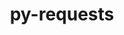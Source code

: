 ---
title: "py-requests"
layout: cache
categories: [package, develop]
meta: {"versions": ["2.28.1", "2.28.2"], "compilers": ["gcc@=11.1.0", "gcc@=11.3.0", "gcc@=7.3.1"], "oss": ["amzn2", "ubuntu20.04", "ubuntu22.04"], "platforms": ["linux"], "targets": ["aarch64", "ivybridge", "neoverse_n1", "ppc64le", "x86_64_v3"], "stacks": ["aws-isc", "aws-isc-aarch64", "data-vis-sdk", "e4s", "e4s-power", "ml-linux-x86_64-cpu", "ml-linux-x86_64-cuda", "ml-linux-x86_64-rocm"], "num_specs": 37, "num_specs_by_stack": {"aws-isc-aarch64": 2, "aws-isc": 1, "e4s-power": 6, "e4s": 5, "data-vis-sdk": 6, "ml-linux-x86_64-cuda": 6, "ml-linux-x86_64-rocm": 6, "ml-linux-x86_64-cpu": 6}}
spec_details: [{"hash": "bqnc2f5sx37u5uknkgel234pvr6s36ck", "compiler": "gcc@=7.3.1", "versions": ["2.28.2"], "os": "amzn2", "platform": "linux", "target": "aarch64", "variants": ["build_system=python_pip", "~socks"], "stacks": ["aws-isc-aarch64"], "size": "-", "tarball": "https://binaries.spack.io/develop/build_cache/linux-amzn2-aarch64/gcc-7.3.1/py-requests-2.28.2/linux-amzn2-aarch64-gcc-7.3.1-py-requests-2.28.2-bqnc2f5sx37u5uknkgel234pvr6s36ck.spack"}, {"hash": "ofou2b7bqi3nnq36z7latxujhteye36o", "compiler": "gcc@=7.3.1", "versions": ["2.28.1"], "os": "amzn2", "platform": "linux", "target": "ivybridge", "variants": ["build_system=python_pip", "~socks"], "stacks": [], "size": "-", "tarball": "https://binaries.spack.io/develop/build_cache/linux-amzn2-ivybridge/gcc-7.3.1/py-requests-2.28.1/linux-amzn2-ivybridge-gcc-7.3.1-py-requests-2.28.1-ofou2b7bqi3nnq36z7latxujhteye36o.spack"}, {"hash": "h75on5vu7wzy7lyorkfrffe2f7mffwdz", "compiler": "gcc@=7.3.1", "versions": ["2.28.1"], "os": "amzn2", "platform": "linux", "target": "ivybridge", "variants": ["build_system=python_pip", "~socks"], "stacks": [], "size": "-", "tarball": "https://binaries.spack.io/develop/build_cache/linux-amzn2-ivybridge/gcc-7.3.1/py-requests-2.28.1/linux-amzn2-ivybridge-gcc-7.3.1-py-requests-2.28.1-h75on5vu7wzy7lyorkfrffe2f7mffwdz.spack"}, {"hash": "32wr5m4mrdvbxs32ahlkwa4ivtwuhntr", "compiler": "gcc@=7.3.1", "versions": ["2.28.1"], "os": "amzn2", "platform": "linux", "target": "ivybridge", "variants": ["build_system=python_pip", "~socks"], "stacks": [], "size": "-", "tarball": "https://binaries.spack.io/develop/build_cache/linux-amzn2-ivybridge/gcc-7.3.1/py-requests-2.28.1/linux-amzn2-ivybridge-gcc-7.3.1-py-requests-2.28.1-32wr5m4mrdvbxs32ahlkwa4ivtwuhntr.spack"}, {"hash": "tkoytjn5jidlnyfnvrjlwkzasds2lani", "compiler": "gcc@=7.3.1", "versions": ["2.28.1"], "os": "amzn2", "platform": "linux", "target": "ivybridge", "variants": ["build_system=python_pip", "~socks"], "stacks": [], "size": "-", "tarball": "https://binaries.spack.io/develop/build_cache/linux-amzn2-ivybridge/gcc-7.3.1/py-requests-2.28.1/linux-amzn2-ivybridge-gcc-7.3.1-py-requests-2.28.1-tkoytjn5jidlnyfnvrjlwkzasds2lani.spack"}, {"hash": "etnpckp3i3agduk4ifwcdcatcsl7zc76", "compiler": "gcc@=7.3.1", "versions": ["2.28.1"], "os": "amzn2", "platform": "linux", "target": "ivybridge", "variants": ["build_system=python_pip", "~socks"], "stacks": [], "size": "-", "tarball": "https://binaries.spack.io/develop/build_cache/linux-amzn2-ivybridge/gcc-7.3.1/py-requests-2.28.1/linux-amzn2-ivybridge-gcc-7.3.1-py-requests-2.28.1-etnpckp3i3agduk4ifwcdcatcsl7zc76.spack"}, {"hash": "5vij7yfrcfdtucjy5v2l6u5joe3k575d", "compiler": "gcc@=7.3.1", "versions": ["2.28.2"], "os": "amzn2", "platform": "linux", "target": "neoverse_n1", "variants": ["build_system=python_pip", "~socks"], "stacks": ["aws-isc-aarch64"], "size": "-", "tarball": "https://binaries.spack.io/develop/build_cache/linux-amzn2-neoverse_n1/gcc-7.3.1/py-requests-2.28.2/linux-amzn2-neoverse_n1-gcc-7.3.1-py-requests-2.28.2-5vij7yfrcfdtucjy5v2l6u5joe3k575d.spack"}, {"hash": "ivk4lxjbj6hdh2zazqyq2af3rfs45s6m", "compiler": "gcc@=7.3.1", "versions": ["2.28.1"], "os": "amzn2", "platform": "linux", "target": "x86_64_v3", "variants": ["build_system=python_pip", "~socks"], "stacks": [], "size": "-", "tarball": "https://binaries.spack.io/develop/build_cache/linux-amzn2-x86_64_v3/gcc-7.3.1/py-requests-2.28.1/linux-amzn2-x86_64_v3-gcc-7.3.1-py-requests-2.28.1-ivk4lxjbj6hdh2zazqyq2af3rfs45s6m.spack"}, {"hash": "pytldzbyl67akh442dtxt5bvovnazopw", "compiler": "gcc@=7.3.1", "versions": ["2.28.1"], "os": "amzn2", "platform": "linux", "target": "x86_64_v3", "variants": ["~socks"], "stacks": [], "size": "-", "tarball": "https://binaries.spack.io/develop/build_cache/linux-amzn2-x86_64_v3/gcc-7.3.1/py-requests-2.28.1/linux-amzn2-x86_64_v3-gcc-7.3.1-py-requests-2.28.1-pytldzbyl67akh442dtxt5bvovnazopw.spack"}, {"hash": "bbtiwvxuwjezfum2kjuehx4evzdfdpei", "compiler": "gcc@=7.3.1", "versions": ["2.28.1"], "os": "amzn2", "platform": "linux", "target": "x86_64_v3", "variants": ["~socks"], "stacks": [], "size": "-", "tarball": "https://binaries.spack.io/develop/build_cache/linux-amzn2-x86_64_v3/gcc-7.3.1/py-requests-2.28.1/linux-amzn2-x86_64_v3-gcc-7.3.1-py-requests-2.28.1-bbtiwvxuwjezfum2kjuehx4evzdfdpei.spack"}, {"hash": "avve5yaehcumtyaifpguy6af74lcceov", "compiler": "gcc@=7.3.1", "versions": ["2.28.1"], "os": "amzn2", "platform": "linux", "target": "x86_64_v3", "variants": ["build_system=python_pip", "~socks"], "stacks": [], "size": "-", "tarball": "https://binaries.spack.io/develop/build_cache/linux-amzn2-x86_64_v3/gcc-7.3.1/py-requests-2.28.1/linux-amzn2-x86_64_v3-gcc-7.3.1-py-requests-2.28.1-avve5yaehcumtyaifpguy6af74lcceov.spack"}, {"hash": "ajhee3c6sgv4nqdrjvxjdmrao6xkq5iz", "compiler": "gcc@=7.3.1", "versions": ["2.28.1"], "os": "amzn2", "platform": "linux", "target": "x86_64_v3", "variants": ["build_system=python_pip", "~socks"], "stacks": [], "size": "-", "tarball": "https://binaries.spack.io/develop/build_cache/linux-amzn2-x86_64_v3/gcc-7.3.1/py-requests-2.28.1/linux-amzn2-x86_64_v3-gcc-7.3.1-py-requests-2.28.1-ajhee3c6sgv4nqdrjvxjdmrao6xkq5iz.spack"}, {"hash": "s5yt5s47e3zvdbkz5ywvboduu2sbohfk", "compiler": "gcc@=7.3.1", "versions": ["2.28.2"], "os": "amzn2", "platform": "linux", "target": "x86_64_v3", "variants": ["build_system=python_pip", "~socks"], "stacks": ["aws-isc"], "size": "-", "tarball": "https://binaries.spack.io/develop/build_cache/linux-amzn2-x86_64_v3/gcc-7.3.1/py-requests-2.28.2/linux-amzn2-x86_64_v3-gcc-7.3.1-py-requests-2.28.2-s5yt5s47e3zvdbkz5ywvboduu2sbohfk.spack"}, {"hash": "p6dy52n7zuxrswapbkqxqzjevnyrjlec", "compiler": "gcc@=7.3.1", "versions": ["2.28.1"], "os": "amzn2", "platform": "linux", "target": "x86_64_v3", "variants": ["build_system=python_pip", "~socks"], "stacks": [], "size": "-", "tarball": "https://binaries.spack.io/develop/build_cache/linux-amzn2-x86_64_v3/gcc-7.3.1/py-requests-2.28.1/linux-amzn2-x86_64_v3-gcc-7.3.1-py-requests-2.28.1-p6dy52n7zuxrswapbkqxqzjevnyrjlec.spack"}, {"hash": "j5i3rybtqyo5zux6sezon57s2rilzwe3", "compiler": "gcc@=11.1.0", "versions": ["2.28.2"], "os": "ubuntu20.04", "platform": "linux", "target": "ppc64le", "variants": ["build_system=python_pip", "~socks"], "stacks": ["e4s-power"], "size": "-", "tarball": "https://binaries.spack.io/develop/build_cache/linux-ubuntu20.04-ppc64le/gcc-11.1.0/py-requests-2.28.2/linux-ubuntu20.04-ppc64le-gcc-11.1.0-py-requests-2.28.2-j5i3rybtqyo5zux6sezon57s2rilzwe3.spack"}, {"hash": "uoin4dviupc27k2wtrcw22tvety6qdbo", "compiler": "gcc@=11.1.0", "versions": ["2.28.2"], "os": "ubuntu20.04", "platform": "linux", "target": "ppc64le", "variants": ["build_system=python_pip", "~socks"], "stacks": ["e4s-power"], "size": "-", "tarball": "https://binaries.spack.io/develop/build_cache/linux-ubuntu20.04-ppc64le/gcc-11.1.0/py-requests-2.28.2/linux-ubuntu20.04-ppc64le-gcc-11.1.0-py-requests-2.28.2-uoin4dviupc27k2wtrcw22tvety6qdbo.spack"}, {"hash": "5k6d6kchg24mzlah54bhnpxoa4z6aolm", "compiler": "gcc@=11.1.0", "versions": ["2.28.2"], "os": "ubuntu20.04", "platform": "linux", "target": "ppc64le", "variants": ["build_system=python_pip", "~socks"], "stacks": ["e4s-power"], "size": "-", "tarball": "https://binaries.spack.io/develop/build_cache/linux-ubuntu20.04-ppc64le/gcc-11.1.0/py-requests-2.28.2/linux-ubuntu20.04-ppc64le-gcc-11.1.0-py-requests-2.28.2-5k6d6kchg24mzlah54bhnpxoa4z6aolm.spack"}, {"hash": "mbicc2dyu25f5chgnxtvgffmsrci6ln4", "compiler": "gcc@=11.1.0", "versions": ["2.28.2"], "os": "ubuntu20.04", "platform": "linux", "target": "ppc64le", "variants": ["build_system=python_pip", "~socks"], "stacks": ["e4s-power"], "size": "-", "tarball": "https://binaries.spack.io/develop/build_cache/linux-ubuntu20.04-ppc64le/gcc-11.1.0/py-requests-2.28.2/linux-ubuntu20.04-ppc64le-gcc-11.1.0-py-requests-2.28.2-mbicc2dyu25f5chgnxtvgffmsrci6ln4.spack"}, {"hash": "bbmgi5v4b74aocnsag53m4ykk6qwjopr", "compiler": "gcc@=11.1.0", "versions": ["2.28.2"], "os": "ubuntu20.04", "platform": "linux", "target": "ppc64le", "variants": ["build_system=python_pip", "~socks"], "stacks": ["e4s-power"], "size": "-", "tarball": "https://binaries.spack.io/develop/build_cache/linux-ubuntu20.04-ppc64le/gcc-11.1.0/py-requests-2.28.2/linux-ubuntu20.04-ppc64le-gcc-11.1.0-py-requests-2.28.2-bbmgi5v4b74aocnsag53m4ykk6qwjopr.spack"}, {"hash": "hagbjj7zbru5nuwq7v7ffgqfwzb5kljr", "compiler": "gcc@=11.1.0", "versions": ["2.28.2"], "os": "ubuntu20.04", "platform": "linux", "target": "ppc64le", "variants": ["build_system=python_pip", "~socks"], "stacks": ["e4s-power"], "size": "-", "tarball": "https://binaries.spack.io/develop/build_cache/linux-ubuntu20.04-ppc64le/gcc-11.1.0/py-requests-2.28.2/linux-ubuntu20.04-ppc64le-gcc-11.1.0-py-requests-2.28.2-hagbjj7zbru5nuwq7v7ffgqfwzb5kljr.spack"}, {"hash": "2w5niv5cve3maqjwwyll62r2pk3b43za", "compiler": "gcc@=11.1.0", "versions": ["2.28.2"], "os": "ubuntu20.04", "platform": "linux", "target": "x86_64_v3", "variants": ["build_system=python_pip", "~socks"], "stacks": ["e4s"], "size": "-", "tarball": "https://binaries.spack.io/develop/build_cache/linux-ubuntu20.04-x86_64_v3/gcc-11.1.0/py-requests-2.28.2/linux-ubuntu20.04-x86_64_v3-gcc-11.1.0-py-requests-2.28.2-2w5niv5cve3maqjwwyll62r2pk3b43za.spack"}, {"hash": "ksqbaikemnig44x5u3z7ng3m4hy4vnl2", "compiler": "gcc@=11.1.0", "versions": ["2.28.2"], "os": "ubuntu20.04", "platform": "linux", "target": "x86_64_v3", "variants": ["build_system=python_pip", "~socks"], "stacks": ["data-vis-sdk"], "size": "-", "tarball": "https://binaries.spack.io/develop/build_cache/linux-ubuntu20.04-x86_64_v3/gcc-11.1.0/py-requests-2.28.2/linux-ubuntu20.04-x86_64_v3-gcc-11.1.0-py-requests-2.28.2-ksqbaikemnig44x5u3z7ng3m4hy4vnl2.spack"}, {"hash": "pgc2g5dznpozdgkrb7yff6emlau422ma", "compiler": "gcc@=11.1.0", "versions": ["2.28.2"], "os": "ubuntu20.04", "platform": "linux", "target": "x86_64_v3", "variants": ["build_system=python_pip", "~socks"], "stacks": ["data-vis-sdk"], "size": "-", "tarball": "https://binaries.spack.io/develop/build_cache/linux-ubuntu20.04-x86_64_v3/gcc-11.1.0/py-requests-2.28.2/linux-ubuntu20.04-x86_64_v3-gcc-11.1.0-py-requests-2.28.2-pgc2g5dznpozdgkrb7yff6emlau422ma.spack"}, {"hash": "fjexxncbpcuykxgle2c3qkdoqpos7axo", "compiler": "gcc@=11.1.0", "versions": ["2.28.2"], "os": "ubuntu20.04", "platform": "linux", "target": "x86_64_v3", "variants": ["build_system=python_pip", "~socks"], "stacks": ["data-vis-sdk"], "size": "-", "tarball": "https://binaries.spack.io/develop/build_cache/linux-ubuntu20.04-x86_64_v3/gcc-11.1.0/py-requests-2.28.2/linux-ubuntu20.04-x86_64_v3-gcc-11.1.0-py-requests-2.28.2-fjexxncbpcuykxgle2c3qkdoqpos7axo.spack"}, {"hash": "ujpo5pamxwuasg36bcgf7htck45nsoz3", "compiler": "gcc@=11.1.0", "versions": ["2.28.2"], "os": "ubuntu20.04", "platform": "linux", "target": "x86_64_v3", "variants": ["build_system=python_pip", "~socks"], "stacks": ["data-vis-sdk"], "size": "-", "tarball": "https://binaries.spack.io/develop/build_cache/linux-ubuntu20.04-x86_64_v3/gcc-11.1.0/py-requests-2.28.2/linux-ubuntu20.04-x86_64_v3-gcc-11.1.0-py-requests-2.28.2-ujpo5pamxwuasg36bcgf7htck45nsoz3.spack"}, {"hash": "rpz2pnekvrip2oedelylncoqlyjiesl5", "compiler": "gcc@=11.1.0", "versions": ["2.28.2"], "os": "ubuntu20.04", "platform": "linux", "target": "x86_64_v3", "variants": ["build_system=python_pip", "~socks"], "stacks": ["data-vis-sdk"], "size": "-", "tarball": "https://binaries.spack.io/develop/build_cache/linux-ubuntu20.04-x86_64_v3/gcc-11.1.0/py-requests-2.28.2/linux-ubuntu20.04-x86_64_v3-gcc-11.1.0-py-requests-2.28.2-rpz2pnekvrip2oedelylncoqlyjiesl5.spack"}, {"hash": "f7uxthpk6kqqltcyvfngwitalw3tn33l", "compiler": "gcc@=11.1.0", "versions": ["2.28.2"], "os": "ubuntu20.04", "platform": "linux", "target": "x86_64_v3", "variants": ["build_system=python_pip", "~socks"], "stacks": ["e4s"], "size": "-", "tarball": "https://binaries.spack.io/develop/build_cache/linux-ubuntu20.04-x86_64_v3/gcc-11.1.0/py-requests-2.28.2/linux-ubuntu20.04-x86_64_v3-gcc-11.1.0-py-requests-2.28.2-f7uxthpk6kqqltcyvfngwitalw3tn33l.spack"}, {"hash": "lafj2pqi6nskrk4g5gyizweb7y5upqhp", "compiler": "gcc@=11.1.0", "versions": ["2.28.2"], "os": "ubuntu20.04", "platform": "linux", "target": "x86_64_v3", "variants": ["build_system=python_pip", "~socks"], "stacks": ["data-vis-sdk"], "size": "-", "tarball": "https://binaries.spack.io/develop/build_cache/linux-ubuntu20.04-x86_64_v3/gcc-11.1.0/py-requests-2.28.2/linux-ubuntu20.04-x86_64_v3-gcc-11.1.0-py-requests-2.28.2-lafj2pqi6nskrk4g5gyizweb7y5upqhp.spack"}, {"hash": "el3aumqanf5khfnsn2mv2ofd2qnbzzv6", "compiler": "gcc@=11.1.0", "versions": ["2.28.2"], "os": "ubuntu20.04", "platform": "linux", "target": "x86_64_v3", "variants": ["build_system=python_pip", "~socks"], "stacks": ["e4s"], "size": "-", "tarball": "https://binaries.spack.io/develop/build_cache/linux-ubuntu20.04-x86_64_v3/gcc-11.1.0/py-requests-2.28.2/linux-ubuntu20.04-x86_64_v3-gcc-11.1.0-py-requests-2.28.2-el3aumqanf5khfnsn2mv2ofd2qnbzzv6.spack"}, {"hash": "jrarynnt2y27nkikmv3ugcc4glnyvpbi", "compiler": "gcc@=11.1.0", "versions": ["2.28.2"], "os": "ubuntu20.04", "platform": "linux", "target": "x86_64_v3", "variants": ["build_system=python_pip", "~socks"], "stacks": ["e4s"], "size": "-", "tarball": "https://binaries.spack.io/develop/build_cache/linux-ubuntu20.04-x86_64_v3/gcc-11.1.0/py-requests-2.28.2/linux-ubuntu20.04-x86_64_v3-gcc-11.1.0-py-requests-2.28.2-jrarynnt2y27nkikmv3ugcc4glnyvpbi.spack"}, {"hash": "gg36gdnne5qt7lwd65km7cvsatd5fgaa", "compiler": "gcc@=11.1.0", "versions": ["2.28.2"], "os": "ubuntu20.04", "platform": "linux", "target": "x86_64_v3", "variants": ["build_system=python_pip", "~socks"], "stacks": ["e4s"], "size": "-", "tarball": "https://binaries.spack.io/develop/build_cache/linux-ubuntu20.04-x86_64_v3/gcc-11.1.0/py-requests-2.28.2/linux-ubuntu20.04-x86_64_v3-gcc-11.1.0-py-requests-2.28.2-gg36gdnne5qt7lwd65km7cvsatd5fgaa.spack"}, {"hash": "jc7igemnw63lywsomwl4ybay27aea7py", "compiler": "gcc@=11.3.0", "versions": ["2.28.2"], "os": "ubuntu22.04", "platform": "linux", "target": "x86_64_v3", "variants": ["build_system=python_pip", "~socks"], "stacks": ["ml-linux-x86_64-cuda", "ml-linux-x86_64-rocm", "ml-linux-x86_64-cpu"], "size": "-", "tarball": "https://binaries.spack.io/develop/build_cache/linux-ubuntu22.04-x86_64_v3/gcc-11.3.0/py-requests-2.28.2/linux-ubuntu22.04-x86_64_v3-gcc-11.3.0-py-requests-2.28.2-jc7igemnw63lywsomwl4ybay27aea7py.spack"}, {"hash": "igudik7q4gcnihlexehkt6yndgs3yawj", "compiler": "gcc@=11.3.0", "versions": ["2.28.2"], "os": "ubuntu22.04", "platform": "linux", "target": "x86_64_v3", "variants": ["build_system=python_pip", "~socks"], "stacks": ["ml-linux-x86_64-cuda", "ml-linux-x86_64-rocm", "ml-linux-x86_64-cpu"], "size": "-", "tarball": "https://binaries.spack.io/develop/build_cache/linux-ubuntu22.04-x86_64_v3/gcc-11.3.0/py-requests-2.28.2/linux-ubuntu22.04-x86_64_v3-gcc-11.3.0-py-requests-2.28.2-igudik7q4gcnihlexehkt6yndgs3yawj.spack"}, {"hash": "ty22fpe4m4eocdtju2ox72vhs2eu5fix", "compiler": "gcc@=11.3.0", "versions": ["2.28.2"], "os": "ubuntu22.04", "platform": "linux", "target": "x86_64_v3", "variants": ["build_system=python_pip", "~socks"], "stacks": ["ml-linux-x86_64-cuda", "ml-linux-x86_64-rocm", "ml-linux-x86_64-cpu"], "size": "-", "tarball": "https://binaries.spack.io/develop/build_cache/linux-ubuntu22.04-x86_64_v3/gcc-11.3.0/py-requests-2.28.2/linux-ubuntu22.04-x86_64_v3-gcc-11.3.0-py-requests-2.28.2-ty22fpe4m4eocdtju2ox72vhs2eu5fix.spack"}, {"hash": "cr2xquu5jujtxohdt35sehqtq3uvehtq", "compiler": "gcc@=11.3.0", "versions": ["2.28.2"], "os": "ubuntu22.04", "platform": "linux", "target": "x86_64_v3", "variants": ["build_system=python_pip", "~socks"], "stacks": ["ml-linux-x86_64-cuda", "ml-linux-x86_64-rocm", "ml-linux-x86_64-cpu"], "size": "-", "tarball": "https://binaries.spack.io/develop/build_cache/linux-ubuntu22.04-x86_64_v3/gcc-11.3.0/py-requests-2.28.2/linux-ubuntu22.04-x86_64_v3-gcc-11.3.0-py-requests-2.28.2-cr2xquu5jujtxohdt35sehqtq3uvehtq.spack"}, {"hash": "lnu4tzqkzf7zhtd223zjpo7pw2pgks6u", "compiler": "gcc@=11.3.0", "versions": ["2.28.2"], "os": "ubuntu22.04", "platform": "linux", "target": "x86_64_v3", "variants": ["build_system=python_pip", "~socks"], "stacks": ["ml-linux-x86_64-cuda", "ml-linux-x86_64-rocm", "ml-linux-x86_64-cpu"], "size": "-", "tarball": "https://binaries.spack.io/develop/build_cache/linux-ubuntu22.04-x86_64_v3/gcc-11.3.0/py-requests-2.28.2/linux-ubuntu22.04-x86_64_v3-gcc-11.3.0-py-requests-2.28.2-lnu4tzqkzf7zhtd223zjpo7pw2pgks6u.spack"}, {"hash": "gwqmzbdrzgf7zxnkitrpxh2zfe6evkuj", "compiler": "gcc@=11.3.0", "versions": ["2.28.2"], "os": "ubuntu22.04", "platform": "linux", "target": "x86_64_v3", "variants": ["build_system=python_pip", "~socks"], "stacks": ["ml-linux-x86_64-cuda", "ml-linux-x86_64-rocm", "ml-linux-x86_64-cpu"], "size": "-", "tarball": "https://binaries.spack.io/develop/build_cache/linux-ubuntu22.04-x86_64_v3/gcc-11.3.0/py-requests-2.28.2/linux-ubuntu22.04-x86_64_v3-gcc-11.3.0-py-requests-2.28.2-gwqmzbdrzgf7zxnkitrpxh2zfe6evkuj.spack"}]
---